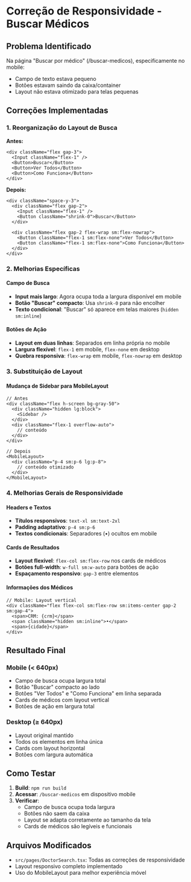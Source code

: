 # Correção de Responsividade - Buscar Médicos

## Problema Identificado

Na página "Buscar por médico" (/buscar-medicos), especificamente no mobile:

- Campo de texto estava pequeno
- Botões estavam saindo da caixa/container
- Layout não estava otimizado para telas pequenas

## Correções Implementadas

### 1. Reorganização do Layout de Busca

**Antes:**

```tsx
<div className="flex gap-3">
  <Input className="flex-1" />
  <Button>Buscar</Button>
  <Button>Ver Todos</Button>
  <Button>Como Funciona</Button>
</div>
```

**Depois:**

```tsx
<div className="space-y-3">
  <div className="flex gap-2">
    <Input className="flex-1" />
    <Button className="shrink-0">Buscar</Button>
  </div>

  <div className="flex gap-2 flex-wrap sm:flex-nowrap">
    <Button className="flex-1 sm:flex-none">Ver Todos</Button>
    <Button className="flex-1 sm:flex-none">Como Funciona</Button>
  </div>
</div>
```

### 2. Melhorias Específicas

#### Campo de Busca

- **Input mais largo**: Agora ocupa toda a largura disponível em mobile
- **Botão "Buscar" compacto**: Usa `shrink-0` para não encolher
- **Texto condicional**: "Buscar" só aparece em telas maiores (`hidden sm:inline`)

#### Botões de Ação

- **Layout em duas linhas**: Separados em linha própria no mobile
- **Largura flexível**: `flex-1` em mobile, `flex-none` em desktop
- **Quebra responsiva**: `flex-wrap` em mobile, `flex-nowrap` em desktop

### 3. Substituição de Layout

#### Mudança de Sidebar para MobileLayout

```tsx
// Antes
<div className="flex h-screen bg-gray-50">
  <div className="hidden lg:block">
    <Sidebar />
  </div>
  <div className="flex-1 overflow-auto">
    // conteúdo
  </div>
</div>

// Depois
<MobileLayout>
  <div className="p-4 sm:p-6 lg:p-8">
    // conteúdo otimizado
  </div>
</MobileLayout>
```

### 4. Melhorias Gerais de Responsividade

#### Headers e Textos

- **Títulos responsivos**: `text-xl sm:text-2xl`
- **Padding adaptativo**: `p-4 sm:p-6`
- **Textos condicionais**: Separadores (•) ocultos em mobile

#### Cards de Resultados

- **Layout flexível**: `flex-col sm:flex-row` nos cards de médicos
- **Botões full-width**: `w-full sm:w-auto` para botões de ação
- **Espaçamento responsivo**: `gap-3` entre elementos

#### Informações dos Médicos

```tsx
// Mobile: Layout vertical
<div className="flex flex-col sm:flex-row sm:items-center gap-2 sm:gap-4">
  <span>CRM: {crm}</span>
  <span className="hidden sm:inline">•</span>
  <span>{cidade}</span>
</div>
```

## Resultado Final

### Mobile (< 640px)

- Campo de busca ocupa largura total
- Botão "Buscar" compacto ao lado
- Botões "Ver Todos" e "Como Funciona" em linha separada
- Cards de médicos com layout vertical
- Botões de ação em largura total

### Desktop (≥ 640px)

- Layout original mantido
- Todos os elementos em linha única
- Cards com layout horizontal
- Botões com largura automática

## Como Testar

1. **Build**: `npm run build`
2. **Acessar**: `/buscar-medicos` em dispositivo mobile
3. **Verificar**:
   - Campo de busca ocupa toda largura
   - Botões não saem da caixa
   - Layout se adapta corretamente ao tamanho da tela
   - Cards de médicos são legíveis e funcionais

## Arquivos Modificados

- `src/pages/DoctorSearch.tsx`: Todas as correções de responsividade
- Layout responsivo completo implementado
- Uso do MobileLayout para melhor experiência móvel

